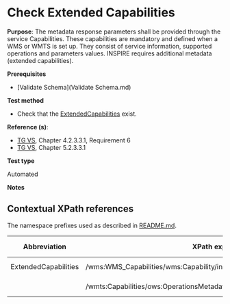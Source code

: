 # Check Extended Capabilities

**Purpose**: The metadata response parameters shall be provided through the service Capabilities. These capabilities are mandatory and defined when a WMS or WMTS is set up. They consist of service information, supported operations and parameters values. INSPIRE requires additional metadata (extended capabilities).

**Prerequisites**

* [Validate Schema](Validate Schema.md)

**Test method**

* Check that the [ExtendedCapabilities](#extendedCapabilities) exist.

**Reference (s)**: 

* [TG VS](README.md#ref_TG_VS), Chapter 4.2.3.3.1, Requirement 6
* [TG VS](README.md#ref_TG_VS), Chapter 5.2.3.3.1

**Test type**

Automated

**Notes**


## Contextual XPath references

The namespace prefixes used as described in [README.md](README.md#namespaces).

Abbreviation                                     |  XPath expression												|  Parameter  value
------------------------------------------------ | ---------------------------------------------------------------	| ---------------------------------------------------------------
ExtendedCapabilities <a name="extendedCapabilities"></a>   | /wms:WMS_Capabilities/wms:Capability/inspire_vs:ExtendedCapabilities | ISO 19128
                                                           | /wmts:Capabilities/ows:OperationsMetadata/inspire_vs_ows11:ExtendedCapabilities | ISO 19128
